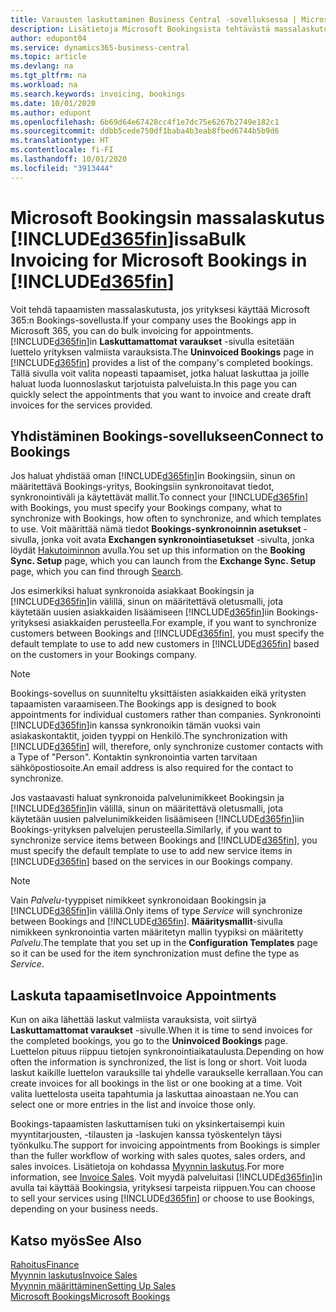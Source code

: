 ```yaml
---
title: Varausten laskuttaminen Business Central -sovelluksessa | Microsoft Docs
description: Lisätietoja Microsoft Bookingsista tehtävästä massalaskutuksesta Business Centralissa.
author: edupont04
ms.service: dynamics365-business-central
ms.topic: article
ms.devlang: na
ms.tgt_pltfrm: na
ms.workload: na
ms.search.keywords: invoicing, bookings
ms.date: 10/01/2020
ms.author: edupont
ms.openlocfilehash: 6b69d64e67428cc4f1e7dc75e6267b2749e182c1
ms.sourcegitcommit: ddbb5cede750df1baba4b3eab8fbed6744b5b9d6
ms.translationtype: HT
ms.contentlocale: fi-FI
ms.lasthandoff: 10/01/2020
ms.locfileid: "3913444"
---
```

# <a name="bulk-invoicing-for-microsoft-bookings-in-d365fin"></a><span data-ttu-id="3e66d-103">Microsoft Bookingsin massalaskutus [!INCLUDE[d365fin](includes/d365fin_md.md)]issa</span><span class="sxs-lookup"><span data-stu-id="3e66d-103">Bulk Invoicing for Microsoft Bookings in [!INCLUDE[d365fin](includes/d365fin_md.md)]</span></span>
<span data-ttu-id="3e66d-104">Voit tehdä tapaamisten massalaskutusta, jos yrityksesi käyttää Microsoft 365:n Bookings-sovellusta.</span><span class="sxs-lookup"><span data-stu-id="3e66d-104">If your company uses the Bookings app in Microsoft 365, you can do bulk invoicing for appointments.</span></span> <span data-ttu-id="3e66d-105">[!INCLUDE[d365fin](includes/d365fin_md.md)]in **Laskuttamattomat varaukset** -sivulla esitetään luettelo yrityksen valmiista varauksista.</span><span class="sxs-lookup"><span data-stu-id="3e66d-105">The **Uninvoiced Bookings** page in [!INCLUDE[d365fin](includes/d365fin_md.md)] provides a list of the company's completed bookings.</span></span> <span data-ttu-id="3e66d-106">Tällä sivulla voit valita nopeasti tapaamiset, jotka haluat laskuttaa ja joille haluat luoda luonnoslaskut tarjotuista palveluista.</span><span class="sxs-lookup"><span data-stu-id="3e66d-106">In this page you can quickly select the appointments that you want to invoice and create draft invoices for the services provided.</span></span>  

## <a name="connect-to-bookings"></a><span data-ttu-id="3e66d-107">Yhdistäminen Bookings-sovellukseen</span><span class="sxs-lookup"><span data-stu-id="3e66d-107">Connect to Bookings</span></span>
<span data-ttu-id="3e66d-108">Jos haluat yhdistää oman [!INCLUDE[d365fin](includes/d365fin_md.md)]in Bookingsiin, sinun on määritettävä Bookings-yritys, Bookingsiin synkronoitavat tiedot, synkronointiväli ja käytettävät mallit.</span><span class="sxs-lookup"><span data-stu-id="3e66d-108">To connect your [!INCLUDE[d365fin](includes/d365fin_md.md)] with Bookings, you must specify your Bookings company, what to synchronize with Bookings, how often to synchronize, and which templates to use.</span></span> <span data-ttu-id="3e66d-109">Voit määrittää nämä tiedot **Bookings-synkronoinnin asetukset** -sivulla, jonka voit avata **Exchangen synkronointiasetukset** -sivulta, jonka löydät [Hakutoiminnon](ui-search.md) avulla.</span><span class="sxs-lookup"><span data-stu-id="3e66d-109">You set up this information on the **Booking Sync. Setup** page, which you can launch from the **Exchange Sync. Setup** page, which you can find through [Search](ui-search.md).</span></span>  

<span data-ttu-id="3e66d-110">Jos esimerkiksi haluat synkronoida asiakkaat Bookingsin ja [!INCLUDE[d365fin](includes/d365fin_md.md)]in välillä, sinun on määritettävä oletusmalli, jota käytetään uusien asiakkaiden lisäämiseen [!INCLUDE[d365fin](includes/d365fin_md.md)]iin Bookings-yrityksesi asiakkaiden perusteella.</span><span class="sxs-lookup"><span data-stu-id="3e66d-110">For example, if you want to synchronize customers between Bookings and [!INCLUDE[d365fin](includes/d365fin_md.md)], you must specify the default template to use to add new customers in [!INCLUDE[d365fin](includes/d365fin_md.md)] based on the customers in your Bookings company.</span></span>  

> [!NOTE]
> <span data-ttu-id="3e66d-111">Bookings-sovellus on suunniteltu yksittäisten asiakkaiden eikä yritysten tapaamisten varaamiseen.</span><span class="sxs-lookup"><span data-stu-id="3e66d-111">The Bookings app is designed to book appointments for individual customers rather than companies.</span></span> <span data-ttu-id="3e66d-112">Synkronointi [!INCLUDE[d365fin](includes/d365fin_md.md)]in kanssa synkronoikin tämän vuoksi vain asiakaskontaktit, joiden tyyppi on Henkilö.</span><span class="sxs-lookup"><span data-stu-id="3e66d-112">The synchronization with [!INCLUDE[d365fin](includes/d365fin_md.md)] will, therefore, only synchronize customer contacts with a Type of "Person".</span></span> <span data-ttu-id="3e66d-113">Kontaktin synkronointia varten tarvitaan sähköpostiosoite.</span><span class="sxs-lookup"><span data-stu-id="3e66d-113">An email address is also required for the contact to synchronize.</span></span>  

<span data-ttu-id="3e66d-114">Jos vastaavasti haluat synkronoida palvelunimikkeet Bookingsin ja [!INCLUDE[d365fin](includes/d365fin_md.md)]in välillä, sinun on määritettävä oletusmalli, jota käytetään uusien palvelunimikkeiden lisäämiseen [!INCLUDE[d365fin](includes/d365fin_md.md)]iin Bookings-yrityksen palvelujen perusteella.</span><span class="sxs-lookup"><span data-stu-id="3e66d-114">Similarly, if you want to synchronize service items between Bookings and [!INCLUDE[d365fin](includes/d365fin_md.md)], you must specify the default template to use to add new service items in [!INCLUDE[d365fin](includes/d365fin_md.md)] based on the services in our Bookings company.</span></span>  

> [!NOTE]
> <span data-ttu-id="3e66d-115">Vain *Palvelu*-tyyppiset nimikkeet synkronoidaan Bookingsin ja [!INCLUDE[d365fin](includes/d365fin_md.md)]in välillä.</span><span class="sxs-lookup"><span data-stu-id="3e66d-115">Only items of type *Service* will synchronize between Bookings and [!INCLUDE[d365fin](includes/d365fin_md.md)].</span></span> <span data-ttu-id="3e66d-116">**Määritysmallit**-sivulla nimikkeen synkronointia varten määritetyn mallin tyypiksi on määritetty *Palvelu*.</span><span class="sxs-lookup"><span data-stu-id="3e66d-116">The template that you set up in the **Configuration Templates** page so it can be used for the item synchronization must define the type as *Service*.</span></span>

## <a name="invoice-appointments"></a><span data-ttu-id="3e66d-117">Laskuta tapaamiset</span><span class="sxs-lookup"><span data-stu-id="3e66d-117">Invoice Appointments</span></span>
<span data-ttu-id="3e66d-118">Kun on aika lähettää laskut valmiista varauksista, voit siirtyä **Laskuttamattomat varaukset** -sivulle.</span><span class="sxs-lookup"><span data-stu-id="3e66d-118">When it is time to send invoices for the completed bookings, you go to the **Uninvoiced Bookings** page.</span></span> <span data-ttu-id="3e66d-119">Luettelon pituus riippuu tietojen synkronointiaikataulusta.</span><span class="sxs-lookup"><span data-stu-id="3e66d-119">Depending on how often the information is synchronized, the list is long or short.</span></span> <span data-ttu-id="3e66d-120">Voit luoda laskut kaikille luettelon varauksille tai yhdelle varaukselle kerrallaan.</span><span class="sxs-lookup"><span data-stu-id="3e66d-120">You can create invoices for all bookings in the list or one booking at a time.</span></span> <span data-ttu-id="3e66d-121">Voit valita luettelosta useita tapahtumia ja laskuttaa ainoastaan ne.</span><span class="sxs-lookup"><span data-stu-id="3e66d-121">You can select one or more entries in the list and invoice those only.</span></span>  

<span data-ttu-id="3e66d-122">Bookings-tapaamisten laskuttamisen tuki on yksinkertaisempi kuin myyntitarjousten, -tilausten ja -laskujen kanssa työskentelyn täysi työnkulku.</span><span class="sxs-lookup"><span data-stu-id="3e66d-122">The support for invoicing appointments from Bookings is simpler than the fuller workflow of working with sales quotes, sales orders, and sales invoices.</span></span> <span data-ttu-id="3e66d-123">Lisätietoja on kohdassa [Myynnin laskutus](sales-how-invoice-sales.md).</span><span class="sxs-lookup"><span data-stu-id="3e66d-123">For more information, see [Invoice Sales](sales-how-invoice-sales.md).</span></span> <span data-ttu-id="3e66d-124">Voit myydä palveluitasi [!INCLUDE[d365fin](includes/d365fin_md.md)]in avulla tai käyttää Bookingsia, yrityksesi tarpeista riippuen.</span><span class="sxs-lookup"><span data-stu-id="3e66d-124">You can choose to sell your services using [!INCLUDE[d365fin](includes/d365fin_md.md)] or choose to use Bookings, depending on your business needs.</span></span>  

## <a name="see-also"></a><span data-ttu-id="3e66d-125">Katso myös</span><span class="sxs-lookup"><span data-stu-id="3e66d-125">See Also</span></span>
[<span data-ttu-id="3e66d-126">Rahoitus</span><span class="sxs-lookup"><span data-stu-id="3e66d-126">Finance</span></span>](finance.md)  
[<span data-ttu-id="3e66d-127">Myynnin laskutus</span><span class="sxs-lookup"><span data-stu-id="3e66d-127">Invoice Sales</span></span>](sales-how-invoice-sales.md)  
[<span data-ttu-id="3e66d-128">Myynnin määrittäminen</span><span class="sxs-lookup"><span data-stu-id="3e66d-128">Setting Up Sales</span></span>](sales-setup-sales.md)  
[<span data-ttu-id="3e66d-129">Microsoft Bookings</span><span class="sxs-lookup"><span data-stu-id="3e66d-129">Microsoft Bookings</span></span>](https://products.office.com/business/scheduling-and-booking-app)  
